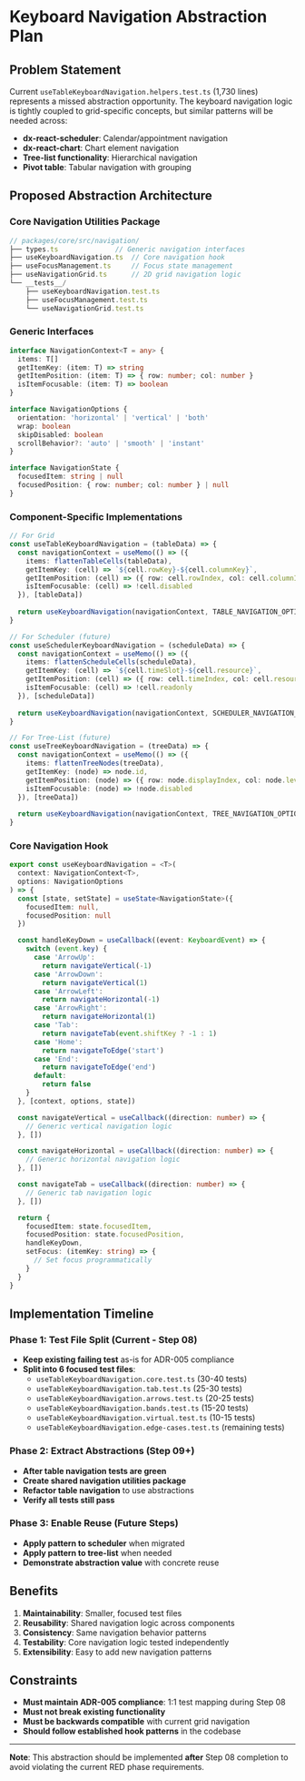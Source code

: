# Keyboard Navigation Abstraction Plan

## Problem Statement

Current `useTableKeyboardNavigation.helpers.test.ts` (1,730 lines) represents a missed abstraction opportunity. The keyboard navigation logic is tightly coupled to grid-specific concepts, but similar patterns will be needed across:

- **dx-react-scheduler**: Calendar/appointment navigation
- **dx-react-chart**: Chart element navigation  
- **Tree-list functionality**: Hierarchical navigation
- **Pivot table**: Tabular navigation with grouping

## Proposed Abstraction Architecture

### Core Navigation Utilities Package

```typescript
// packages/core/src/navigation/
├── types.ts              // Generic navigation interfaces
├── useKeyboardNavigation.ts  // Core navigation hook
├── useFocusManagement.ts     // Focus state management  
├── useNavigationGrid.ts      // 2D grid navigation logic
└── __tests__/
    ├── useKeyboardNavigation.test.ts
    ├── useFocusManagement.test.ts
    └── useNavigationGrid.test.ts
```

### Generic Interfaces

```typescript
interface NavigationContext<T = any> {
  items: T[]
  getItemKey: (item: T) => string
  getItemPosition: (item: T) => { row: number; col: number }
  isItemFocusable: (item: T) => boolean
}

interface NavigationOptions {
  orientation: 'horizontal' | 'vertical' | 'both'
  wrap: boolean
  skipDisabled: boolean
  scrollBehavior?: 'auto' | 'smooth' | 'instant'
}

interface NavigationState {
  focusedItem: string | null
  focusedPosition: { row: number; col: number } | null
}
```

### Component-Specific Implementations

```typescript
// For Grid
const useTableKeyboardNavigation = (tableData) => {
  const navigationContext = useMemo(() => ({
    items: flattenTableCells(tableData),
    getItemKey: (cell) => `${cell.rowKey}-${cell.columnKey}`,
    getItemPosition: (cell) => ({ row: cell.rowIndex, col: cell.columnIndex }),
    isItemFocusable: (cell) => !cell.disabled
  }), [tableData])
  
  return useKeyboardNavigation(navigationContext, TABLE_NAVIGATION_OPTIONS)
}

// For Scheduler (future)
const useSchedulerKeyboardNavigation = (scheduleData) => {
  const navigationContext = useMemo(() => ({
    items: flattenScheduleCells(scheduleData),
    getItemKey: (cell) => `${cell.timeSlot}-${cell.resource}`,
    getItemPosition: (cell) => ({ row: cell.timeIndex, col: cell.resourceIndex }),
    isItemFocusable: (cell) => !cell.readonly
  }), [scheduleData])
  
  return useKeyboardNavigation(navigationContext, SCHEDULER_NAVIGATION_OPTIONS)
}

// For Tree-List (future)  
const useTreeKeyboardNavigation = (treeData) => {
  const navigationContext = useMemo(() => ({
    items: flattenTreeNodes(treeData),
    getItemKey: (node) => node.id,
    getItemPosition: (node) => ({ row: node.displayIndex, col: node.level }),
    isItemFocusable: (node) => !node.disabled
  }), [treeData])
  
  return useKeyboardNavigation(navigationContext, TREE_NAVIGATION_OPTIONS)
}
```

### Core Navigation Hook

```typescript
export const useKeyboardNavigation = <T>(
  context: NavigationContext<T>,
  options: NavigationOptions
) => {
  const [state, setState] = useState<NavigationState>({
    focusedItem: null,
    focusedPosition: null
  })

  const handleKeyDown = useCallback((event: KeyboardEvent) => {
    switch (event.key) {
      case 'ArrowUp':
        return navigateVertical(-1)
      case 'ArrowDown':
        return navigateVertical(1)
      case 'ArrowLeft':
        return navigateHorizontal(-1)
      case 'ArrowRight':
        return navigateHorizontal(1)
      case 'Tab':
        return navigateTab(event.shiftKey ? -1 : 1)
      case 'Home':
        return navigateToEdge('start')
      case 'End':
        return navigateToEdge('end')
      default:
        return false
    }
  }, [context, options, state])

  const navigateVertical = useCallback((direction: number) => {
    // Generic vertical navigation logic
  }, [])

  const navigateHorizontal = useCallback((direction: number) => {
    // Generic horizontal navigation logic
  }, [])

  const navigateTab = useCallback((direction: number) => {
    // Generic tab navigation logic
  }, [])

  return {
    focusedItem: state.focusedItem,
    focusedPosition: state.focusedPosition,
    handleKeyDown,
    setFocus: (itemKey: string) => {
      // Set focus programmatically
    }
  }
}
```

## Implementation Timeline

### Phase 1: Test File Split (Current - Step 08)
- **Keep existing failing test** as-is for ADR-005 compliance
- **Split into 6 focused test files**:
  - `useTableKeyboardNavigation.core.test.ts` (30-40 tests)
  - `useTableKeyboardNavigation.tab.test.ts` (25-30 tests)  
  - `useTableKeyboardNavigation.arrows.test.ts` (20-25 tests)
  - `useTableKeyboardNavigation.bands.test.ts` (15-20 tests)
  - `useTableKeyboardNavigation.virtual.test.ts` (10-15 tests)
  - `useTableKeyboardNavigation.edge-cases.test.ts` (remaining tests)

### Phase 2: Extract Abstractions (Step 09+)
- **After table navigation tests are green**
- **Create shared navigation utilities package**
- **Refactor table navigation** to use abstractions
- **Verify all tests still pass**

### Phase 3: Enable Reuse (Future Steps)
- **Apply pattern to scheduler** when migrated
- **Apply pattern to tree-list** when needed
- **Demonstrate abstraction value** with concrete reuse

## Benefits

1. **Maintainability**: Smaller, focused test files
2. **Reusability**: Shared navigation logic across components
3. **Consistency**: Same navigation behavior patterns
4. **Testability**: Core navigation logic tested independently
5. **Extensibility**: Easy to add new navigation patterns

## Constraints

- **Must maintain ADR-005 compliance**: 1:1 test mapping during Step 08
- **Must not break existing functionality**
- **Must be backwards compatible** with current grid navigation
- **Should follow established hook patterns** in the codebase

---

**Note**: This abstraction should be implemented **after** Step 08 completion to avoid violating the current RED phase requirements.

